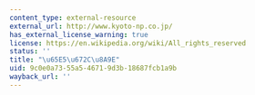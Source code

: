 ```yaml
---
content_type: external-resource
external_url: http://www.kyoto-np.co.jp/
has_external_license_warning: true
license: https://en.wikipedia.org/wiki/All_rights_reserved
status: ''
title: "\u65E5\u672C\u8A9E"
uid: 9c0e0a73-55a5-4671-9d3b-18687fcb1a9b
wayback_url: ''
---
```

